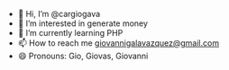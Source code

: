 - 👋 Hi, I’m @cargiogava
- 👀 I’m interested in generate money
- 🌱 I’m currently learning PHP
- 📫 How to reach me giovannigalavazquez@gmail.com
- 😄 Pronouns: Gio, Giovas, Giovanni

<!---
cargiogava/cargiogava is a ✨ special ✨ repository because its `README.md` (this file) appears on your GitHub profile.
You can click the Preview link to take a look at your changes.
--->
